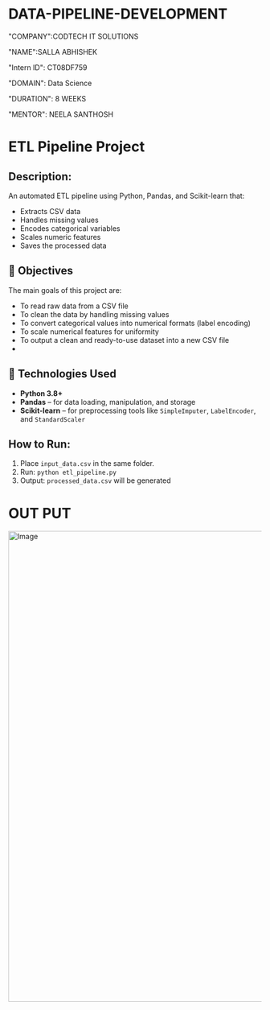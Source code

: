 
# DATA-PIPELINE-DEVELOPMENT

"COMPANY":CODTECH IT SOLUTIONS

"NAME":SALLA ABHISHEK

"Intern ID": CT08DF759

"DOMAIN": Data Science

"DURATION": 8 WEEKS

"MENTOR": NEELA SANTHOSH

# ETL Pipeline Project

## Description:
An automated ETL pipeline using Python, Pandas, and Scikit-learn that:
- Extracts CSV data
- Handles missing values
- Encodes categorical variables
- Scales numeric features
- Saves the processed data

## 🎯 Objectives

The main goals of this project are:

- To read raw data from a CSV file
- To clean the data by handling missing values
- To convert categorical values into numerical formats (label encoding)
- To scale numerical features for uniformity
- To output a clean and ready-to-use dataset into a new CSV file
- 
## 🧰 Technologies Used

- **Python 3.8+**
- **Pandas** – for data loading, manipulation, and storage
- **Scikit-learn** – for preprocessing tools like `SimpleImputer`, `LabelEncoder`, and `StandardScaler`

## How to Run:
1. Place `input_data.csv` in the same folder.
2. Run: `python etl_pipeline.py`
3. Output: `processed_data.csv` will be generated
# OUT PUT
<img width="1736" height="936" alt="Image" src="https://github.com/user-attachments/assets/bf384628-6afd-4e52-85b8-ab595f17c4fa" />

